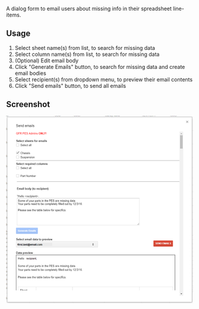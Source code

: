 A dialog form to email users about missing info in their spreadsheet line-items.

## Usage
  1. Select sheet name(s) from list, to search for missing data
  2. Select column name(s) from list, to search for missing data
  3. (Optional) Edit email body
  4. Click "Generate Emails" button, to search for missing data and create email bodies
  5. Select recipient(s) from dropdown menu, to preview their email contents
  6. Click "Send emails" button, to send all emails

## Screenshot
![PES Admin Functions screenshot][screenshot]

[screenshot]: screenshot.PNG
